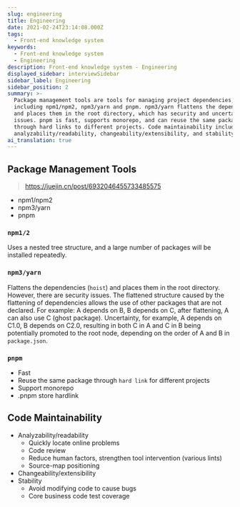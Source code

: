 ```yaml
---
slug: engineering
title: Engineering
date: 2021-02-24T23:14:08.000Z
tags:
  - Front-end knowledge system
keywords:
  - Front-end knowledge system
  - Engineering
description: Front-end knowledge system - Engineering
displayed_sidebar: interviewSidebar
sidebar_label: Engineering
sidebar_position: 2
summary: >-
  Package management tools are tools for managing project dependencies,
  including npm1/npm2, npm3/yarn and pnpm. npm3/yarn flattens the dependencies
  and places them in the root directory, which has security and uncertainty
  issues. pnpm is fast, supports monorepo, and can reuse the same package
  through hard links to different projects. Code maintainability includes
  analyzability/readability, changeability/extensibility, and stability.
ai_translation: true
---
```


## Package Management Tools

> https://juejin.cn/post/6932046455733485575

- npm1/npm2
- npm3/yarn
- pnpm

### `npm1/2`

Uses a nested tree structure, and a large number of packages will be installed repeatedly.

### `npm3/yarn`

Flattens the dependencies (`hoist`) and places them in the root directory. However, there are security issues. The flattened structure caused by the flattening of dependencies allows the use of other packages that are not declared. For example: A depends on B, B depends on C, after flattening, A can also use C (ghost package). Uncertainty, for example, A depends on C1.0, B depends on C2.0, resulting in both C in A and C in B being potentially promoted to the root node, depending on the order of A and B in `package.json`.

### `pnpm`

- Fast
- Reuse the same package through `hard link` for different projects
- Support monorepo
- .pnpm store hardlink

## Code Maintainability

- Analyzability/readability
  - Quickly locate online problems
  - Code review
  - Reduce human factors, strengthen tool intervention (various lints)
  - Source-map positioning
- Changeability/extensibility
- Stability
  - Avoid modifying code to cause bugs
  - Core business code test coverage
